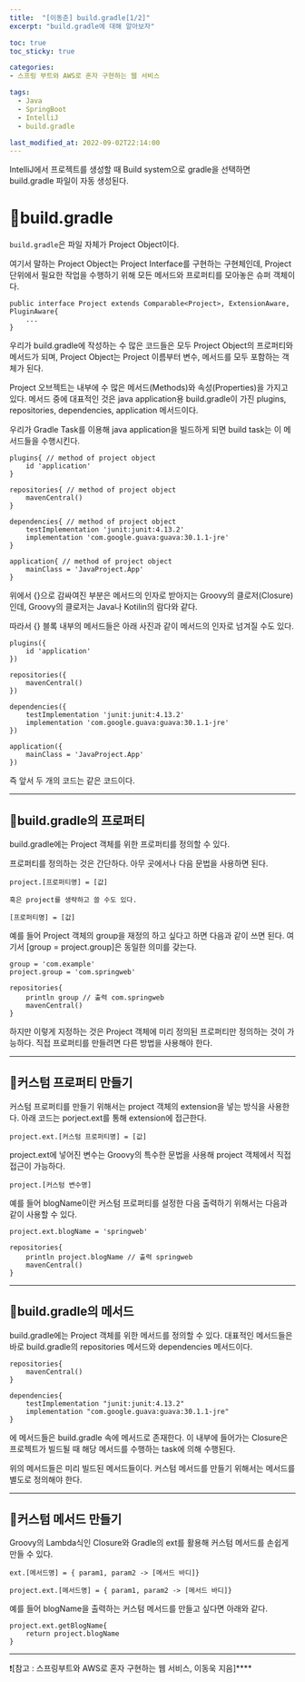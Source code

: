 ```yaml
---
title:  "[이동준] build.gradle[1/2]"
excerpt: "build.gradle에 대해 알아보자"

toc: true
toc_sticky: true

categories:
- 스프링 부트와 AWS로 혼자 구현하는 웹 서비스

tags:
  - Java
  - SpringBoot
  - IntelliJ
  - build.gradle

last_modified_at: 2022-09-02T22:14:00
---
```




IntelliJ에서 프로젝트를 생성할 때 Build system으로 gradle을 선택하면 build.gradle 파일이 자동 생성된다. 

# 📂build.gradle


`build.gradle`은 파일 자체가 Project Object이다. 

여기서 말하는 Project Object는 Project Interface를 구현하는 구현체인데, Project 단위에서 필요한 작업을 수행하기 위해 모든 메서드와 프로퍼티를 모아놓은 슈퍼 객체이다.

```
public interface Project extends Comparable<Project>, ExtensionAware, PluginAware{
	...
}
```
우리가 build.gradle에 작성하는 수 많은 코드들은 모두 Project Object의 프로퍼티와 메서드가 되며, Project Object는 Project 이름부터 변수, 메서드를 모두 포함하는 객체가 된다.

Project 오브젝트는 내부에 수 많은 메서드(Methods)와 속성(Properties)을 가지고 있다. 
메서드 중에 대표적인 것은 java application용 build.gradle이 가진 plugins, repositories, dependencies, application 메서드이다.

우리가 Gradle Task를 이용해 java application을 빌드하게 되면 build task는 이 메서드들을 수행시킨다.

```
plugins{ // method of project object
	id 'application'
}

repositories{ // method of project object
	mavenCentral()
}

dependencies{ // method of project object
	testImplementation 'junit:junit:4.13.2'
    implementation 'com.google.guava:guava:30.1.1-jre'
}

application{ // method of project object
	mainClass = 'JavaProject.App'
}
```

위에서 {}으로 감싸여진 부분은 메서드의 인자로 받아지는 Groovy의 클로저(Closure)인데, Groovy의 클로저는 Java나 Kotilin의 람다와 같다.

따라서 {} 블록 내부의 메서드들은 아래 사진과 같이 메서드의 인자로 넘겨질 수도 있다.

```
plugins({
	id 'application'
})

repositories({
	mavenCentral()
})

dependencies({
	testImplementation 'junit:junit:4.13.2'
    implementation 'com.google.guava:guava:30.1.1-jre'
})

application({ 
	mainClass = 'JavaProject.App'
})
```



즉 앞서 두 개의 코드는 같은 코드이다.

---

## 📝build.gradle의 프로퍼티

build.gradle에는 Project 객체를 위한 프로퍼티를 정의할 수 있다.

프로퍼티를 정의하는 것은 간단하다. 아무 곳에서나 다음 문법을 사용하면 된다.

```
project.[프로퍼티명] = [값]

혹은 project를 생략하고 쓸 수도 있다.

[프로퍼티명] = [값]
```

예를 들어 Project 객체의 group을 재정의 하고 싶다고 하면 다음과 같이 쓰면 된다. 
여기서 [group = project.group]은 동일한 의미를 갖는다.

```
group = 'com.example'
project.group = 'com.springweb'

repositories{
	println group // 출력 com.springweb
    mavenCentral()
}
```

하지만 이렇게 지정하는 것은 Project 객체에 미리 정의된 프로퍼티만 정의하는 것이 가능하다. 직접 프로퍼티를 만들려면 다른 방법을 사용해야 한다.

---

## 📝커스텀 프로퍼티 만들기

커스텀 프로퍼티를 만들기 위해서는 project 객체의 extension을 넣는 방식을 사용한다.
아래 코드는 porject.ext를 통해 extension에 접근한다.
```
project.ext.[커스텀 프로퍼티명] = [값]
```

project.ext에 넣어진 변수는 Groovy의 특수한 문법을 사용해 project 객체에서 직접 접근이 가능하다.
```
project.[커스텀 변수명]
```

예를 들어 blogName이란 커스텀 프로퍼티를 설정한 다음 출력하기 위해서는 다음과 같이 사용할 수 있다.
```
project.ext.blogName = 'springweb'

repositories{
	println project.blogName // 출력 springweb
    mavenCentral()
}
```
---
## 📝build.gradle의 메서드

build.gradle에는 Project 객체를 위한 메서드를 정의할 수 있다. 대표적인 메서드들은 바로 build.gradle의 repositories 메서드와 dependencies 메서드이다.

```
repositories{
	mavenCentral()
}

dependencies{
	testImplementation "junit:junit:4.13.2"
    implementation "com.google.guava:guava:30.1.1-jre"
}
```

에 메서드들은 build.gradle 속에 메서드로 존재한다. 이 내부에 들어가는 Closure은 프로젝트가 빌드될 때 해당 메서드를 수행하는 task에 의해 수행된다.


위의 메서드들은 미리 빌드된 메서드들이다. 커스텀 메서드를 만들기 위해서는 메서드를 별도로 정의해야 한다.

---
## 📝커스텀 메서드 만들기

Groovy의 Lambda식인 Closure와 Gradle의 ext를 활용해 커스텀 메서드를 손쉽게 만들 수 있다.

```
ext.[메서드명] = { param1, param2 -> [메서드 바디]}

project.ext.[메서드명] = { param1, param2 -> [메서드 바디]}
```

예를 들어 blogName을 출력하는 커스텀 메서드를 만들고 싶다면 아래와 같다.

```
project.ext.getBlogName{
	return project.blogName
}
```

---

❗[참고 : 스프링부트와 AWS로 혼자 구현하는 웹 서비스, 이동욱 지음]****
